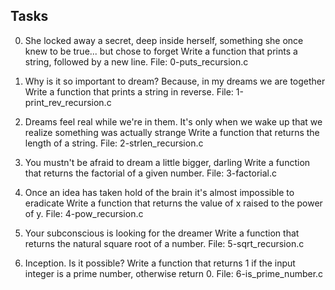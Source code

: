 ## Tasks
0. She locked away a secret, deep inside herself, something she once knew to be true... but chose to forget
Write a function that prints a string, followed by a new line.
File: 0-puts_recursion.c

1. Why is it so important to dream? Because, in my dreams we are together
Write a function that prints a string in reverse.
File: 1-print_rev_recursion.c

2. Dreams feel real while we're in them. It's only when we wake up that we realize something was actually strange
Write a function that returns the length of a string.
File: 2-strlen_recursion.c

3. You mustn't be afraid to dream a little bigger, darling
Write a function that returns the factorial of a given number.
File: 3-factorial.c

4. Once an idea has taken hold of the brain it's almost impossible to eradicate
Write a function that returns the value of x raised to the power of y.
File: 4-pow_recursion.c

5. Your subconscious is looking for the dreamer
Write a function that returns the natural square root of a number.
File: 5-sqrt_recursion.c

6. Inception. Is it possible?
Write a function that returns 1 if the input integer is a prime number, otherwise return 0.
File: 6-is_prime_number.c
